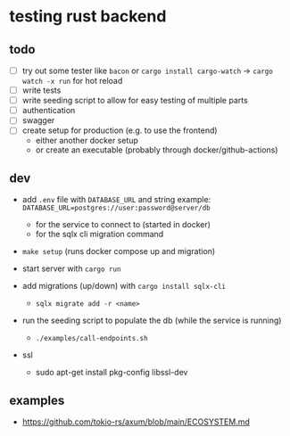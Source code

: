 # testing rust backend

## todo
- [ ] try out some tester like `bacon` or `cargo install cargo-watch` -> `cargo watch -x run` for hot reload
- [ ] write tests
- [ ] write seeding script to allow for easy testing of multiple parts
- [ ] authentication
- [ ] swagger
- [ ] create setup for production (e.g. to use the frontend)
  - either another docker setup
  - or create an executable (probably through docker/github-actions)


## dev
- add `.env` file with `DATABASE_URL` and string example: `DATABASE_URL=postgres://user:password@server/db`
  - for the service to connect to (started in docker)
  - for the sqlx cli migration command
- `make setup` (runs docker compose up and migration)
- start server with `cargo run`
- add migrations (up/down) with `cargo install sqlx-cli`
  - `sqlx migrate add -r <name>`
- run the seeding script to populate the db (while the service is running)
  - `./examples/call-endpoints.sh`

- ssl
  - sudo apt-get install pkg-config libssl-dev


## examples
- https://github.com/tokio-rs/axum/blob/main/ECOSYSTEM.md

